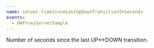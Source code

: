 ```yaml
---
name: server.timeSinceLastUpDownTransitionInSeconds
events:
  - HAProxyServerSample
---
```


Number of seconds since the last UP&lt;-&gt;DOWN transition.